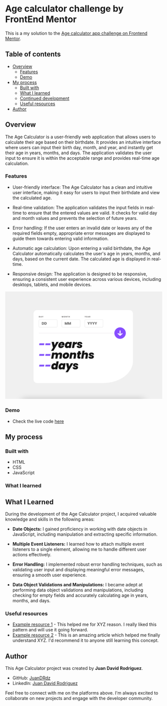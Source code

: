 # Age calculator challenge by FrontEnd Mentor

This is a my solution to the [Age calculator app challenge on Frontend Mentor](https://www.frontendmentor.io/challenges/age-calculator-app-dF9DFFpj-Q). 

## Table of contents

- [Overview](#overview)
  - [Features](#features)
  - [Demo](#demo)
- [My process](#my-process)
  - [Built with](#built-with)
  - [What I learned](#what-i-learned)
  - [Continued development](#continued-development)
  - [Useful resources](#useful-resources)
- [Author](#author)

## Overview

The Age Calculator is a user-friendly web application that allows users to calculate their age based on their birthdate. It provides an intuitive interface where users can input their birth day, month, and year, and instantly get their age in years, months, and days. The application validates the user input to ensure it is within the acceptable range and provides real-time age calculation.


### Features

- User-friendly interface: The Age Calculator has a clean and intuitive user interface, making it easy for users to input their birthdate and view the calculated age.

- Real-time validation: The application validates the input fields in real-time to ensure that the entered values are valid. It checks for valid day and month values and prevents the selection of future years.

- Error handling: If the user enters an invalid date or leaves any of the required fields empty, appropriate error messages are displayed to guide them towards entering valid information.

- Automatic age calculation: Upon entering a valid birthdate, the Age Calculator automatically calculates the user's age in years, months, and days, based on the current date. The calculated age is displayed in real-time.

- Responsive design: The application is designed to be responsive, ensuring a consistent user experience across various devices, including desktops, tablets, and mobile devices.

![](./assets/images/Screen%20Shot%20.png)

### Demo

- Check the live code [here](https://your-live-site-url.com)

## My process

### Built with

- HTML
- CSS
- JavaScript

### What I learned

## What I Learned

During the development of the Age Calculator project, I acquired valuable knowledge and skills in the following areas:

- **Date Objects:** I gained proficiency in working with date objects in JavaScript, including manipulation and extracting specific information.

- **Multiple Event Listeners:** I learned how to attach multiple event listeners to a single element, allowing me to handle different user actions effectively.

- **Error Handling:** I implemented robust error handling techniques, such as validating user input and displaying meaningful error messages, ensuring a smooth user experience.

- **Data Object Validations and Manipulations:** I became adept at performing data object validations and manipulations, including checking for empty fields and accurately calculating age in years, months, and days.

### Useful resources

- [Example resource 1](https://www.example.com) - This helped me for XYZ reason. I really liked this pattern and will use it going forward.
- [Example resource 2](https://www.example.com) - This is an amazing article which helped me finally understand XYZ. I'd recommend it to anyone still learning this concept.

## Author

This Age Calculator project was created by **Juan David Rodriguez**.

- GitHub: [JuanDRdz](https://github.com/JD-R0driguez)
- LinkedIn: [Juan David Rodriguez](https://www.linkedin.com/in/juandavid-rodriguez/)

Feel free to connect with me on the platforms above. I'm always excited to collaborate on new projects and engage with the developer community.



